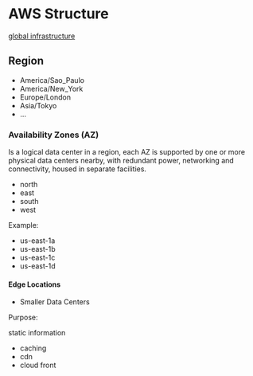 # AWS Structure

[global infrastructure](https://aws.amazon.com/pt/about-aws/global-infrastructure/)

## Region

- America/Sao_Paulo
- America/New_York
- Europe/London
- Asia/Tokyo
- ...

### Availability Zones (AZ)

Is a logical data center in a region, each AZ is supported by one or more physical data centers nearby, with redundant power, networking and connectivity, housed in separate facilities.

- north
- east
- south
- west

Example:

- us-east-1a
- us-east-1b
- us-east-1c
- us-east-1d

#### Edge Locations

- Smaller Data Centers

Purpose:

static information

- caching
- cdn
- cloud front
